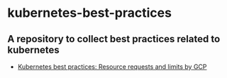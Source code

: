 # kubernetes-best-practices
A repository to collect best practices related to kubernetes
---

* [Kubernetes best practices: Resource requests and limits by GCP](https://cloud.google.com/blog/products/gcp/kubernetes-best-practices-resource-requests-and-limits)

